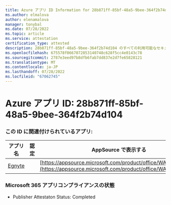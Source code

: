 ```yaml
---
title: Azure アプリ ID Information for 28b871ff-85bf-48a5-9bee-364f2b74d104
ms.author: elmalova
author: elenamalova
manager: tonybal
ms.date: 07/28/2022
ms.topic: article
ms.service: attestation
certification_type: attested
description: 28b871ff-85bf-48a5-9bee-364f2b74d104 のすべての利用可能なセキュリティとコンプライアンス情報。
ms.openlocfilehash: 675578f0667072853140748c628f5cc4e0143c78
ms.sourcegitcommit: 2787e3eed97b8dfb6fab7dd837e2d7fe65828121
ms.translationtype: MT
ms.contentlocale: ja-JP
ms.lasthandoff: 07/28/2022
ms.locfileid: "67062745"
---
```

# <a name="azure-app-id-28b871ff-85bf-48a5-9bee-364f2b74d104"></a>Azure アプリ ID: 28b871ff-85bf-48a5-9bee-364f2b74d104


### <a name="apps-associated-with-this-id"></a>この ID に関連付けられているアプリ:
| **アプリ名** | **認定** | **AppSource で表示する** |
|--------------|---------------|-----------------------|
| [Egnyte](../forward/WA104381174.md) |  | [https://appsource.microsoft.com/product/office/WA104381174](https://appsource.microsoft.com/product/office/WA104381174) |

### <a name="microsoft-365-app-compliance-status"></a>Microsoft 365 アプリコンプライアンスの状態
- Publisher Attestaton Status: Completed
